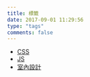 ```yaml
---
title: 標籤
date: 2017-09-01 11:29:56
type: "tags"
comments: false
---
```


*   [CSS](./css/)
*   [JS](./js/)
*   [室內設計](./室內設計/)
